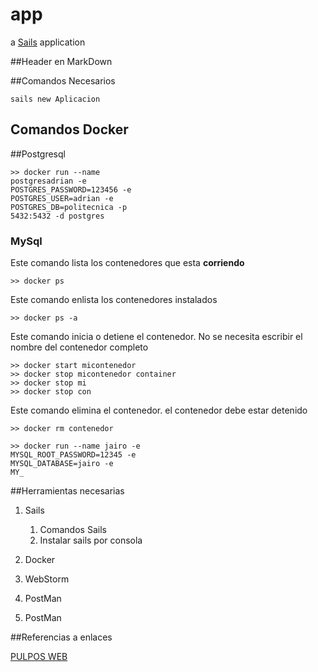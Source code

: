 # app
 
a [Sails](http://sailsjs.org) application


##Header en MarkDown


##Comandos Necesarios

    sails new Aplicacion


## Comandos Docker





##Postgresql

````
>> docker run --name 
postgresadrian -e 
POSTGRES_PASSWORD=123456 -e
POSTGRES_USER=adrian -e
POSTGRES_DB=politecnica -p
5432:5432 -d postgres

````




### MySql


Este comando lista los contenedores que esta **corriendo**
````
>> docker ps
````

Este comando enlista los contenedores instalados
````
>> docker ps -a
````

Este comando inicia o detiene el contenedor. No se necesita escribir el nombre del contenedor completo

````
>> docker start micontenedor
>> docker stop micontenedor container
>> docker stop mi
>> docker stop con
````

Este comando elimina el contenedor. el contenedor debe estar detenido
````
>> docker rm contenedor
````



````
>> docker run --name jairo -e 
MYSQL_ROOT_PASSWORD=12345 -e
MYSQL_DATABASE=jairo -e 
MY_
````






##Herramientas necesarias

1. Sails

    1. Comandos Sails
    2. Instalar sails por consola
    

2. Docker

3. WebStorm

4. PostMan

5. PostMan


##Referencias a enlaces

[PULPOS WEB](https://google.com)



